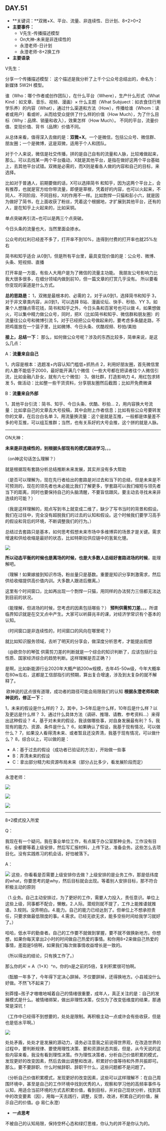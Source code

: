   ## DAY.51
+ **关键词：**双微+X、平台、流量、非连续性、日计划、8+2>0+2
+ **主要事件：**
    + V先生-传播描述模型
    + On大神-未来是非连续性的
    + 永澄老师-日计划
    + 永澄老师-8+2换工作
+ **主要语录**

V先生：

分享一个传播描述模型：
这个描述是我分析了上千个公众号总结出的，命名为：新媒体 5W2H 模型。

谁（Who：哪个作者或创作团队），在什么平台（Where），生产什么形式（What Kind：如文章、音乐、视频、漫画）× 什么主题（What Subjuect：如衣食住行用学乐养）的内容（What），通过什么渠道和方法（How），传播给谁（Whom：读者或用户）看或听，从而给受众提供了什么样的价值（How Much），为了什么目标（Why：品牌、销量和收入），效果怎样（How Much）。
不同的平台，流量价值、变现价值、背书（品牌）价值不同。

从总体来看，值得深入去做的是：**双微+X**。一个是微信，包括公众号、微信群、朋友圈；一个是微博，这是双微，适用于个人和团队。

对于个人来说，微信是社交传播，拼的是自己自有的流量和人脉，比较难做起来，那么，可以去找某一两个平台撬动，X就是其他平台，是指在做好这两个平台基础上，去其他平台试错。双微是必需的，而X则是看各人做的内容和自己的目标，来选择。

比如对于普通人，前期要做的话，X可以选择简书 和知乎，因为这两个平台上，会有推荐，也就是官方给你带流量，即便是草根，凭着好的内容，也可以火起来，不同人、不同阶段、不同目标，X的作用不一样。比如剽悍一只猫和彭小六，就是因为做好了简书，在上面收获了粉丝，凭着这个根据地，才扩展到其他平台，还有的人，是在知乎上火起来的，比如采铜。

单点突破再引流~也可以是两三个点突破。

今日头条的流量也大，当然里面会掺水。

公众号的红利已经差不多了，打开率不到10%，连得到付费的打开率也就25%左右

简书和知乎适合 从0到1，但是所有平台里，最具变现价值的是：公众号、微博、头条、短视频、直播

打开率是一方面，有些人大用户是为了微信的流量主功能。
我朋友公号影响力比我大很多很多，在细分领域内做到前10，但一篇文章的打赏几乎没有。
所以要看你变现的渠道是什么方式。

**总的思路是：**
1，双微是最根本的、必需的
2，对于从0到1，选择简书和知乎
3，对于非文章类内容，从0到1，可以选择 B站、漫画论坛、快手、秒拍、YY
3，如果个人想赚点零花钱，简书和知乎之外，今日头条和百家号也可以做
4，如果想做火，可以集中精力做公众号，同时，把X（比如简书和知乎、微信群和朋友圈）的流量往公众号和微博引流
5，对于已经把公众号做起来的，要考虑多条腿走路，不把鸡蛋放在一个篮子里，比如微博、今日头条、优酷视频、秒拍/美拍


**接上，总结一下：**
那么，如何做公众号呢？涉及的东西比较多，简单来说，是这么几点：

A：**流量来自自己**

1，内容是根本：选题准+内容认知门槛低+抓热点
2，利用好朋友圈，首先微信里的人数不能低于2000，最好能开满几个微信（一些大号都在把读者往个人微信引流，比如金融八卦女，就有六七个微信）
3，做社群，打造影响力
4，用红包求转发
5，做活动：比如整一些干货资料，分享朋友圈然后截图；比如开免费微课

B：**流量来自外部**

1，其他平台引流：简书、知乎、今日头条、优酷、秒拍...
2，用内容换大号流量：比如拿自己的文章去大号投稿，其中会附上作者信息；比如有些公众号要转发你的文章，在后台白名单
3，用流量换流量：这个是就是互推，一般都是体量差不多的号互推，可以组互推群；当然，也有关系好的大号会推，这个拼的就是人脉。

------------

ON大神：

**未来是非连续性的，别根据头部现有的模式跟进学习**。。。

（on神这句话怎么理解？）

就是根据现有套路分析总结推断未来发展，其实并没有多大帮助

（是否可以理解为，现在先行者给出的套路是对过去和当下的总结，但是未来是不可预测的，现在的领先者也未必能比我们了解更多，学套路可以我们缩短与领先者当下的距离，同时也要保持自己的头脑清醒，不要盲信跟风，要主动去寻找未来非连续的可能？）

（我是这样理解的，观点写到书上就变成二维了，缺少了写书当时的背景和假设。我们在过往中，完全没有超脱我们的过去的认知和假设。这个时候我们要学习高手的假设和背后的环境，不断调整我们的行为。）

总结过去套路只是基本，如何思考假想未来市场中多维博弈的场景才是关键。需求增速和供给收缩是最好的状态，比如特斯拉供应链中的氢氧化锂。


![](./_image/4677e0ec36545abc7fdb8e286efe374.png)

**所以动态平衡的时候也是离场的时候，也是大多数人总结好套路进场的时候**，能理解吧。

（理解！如果嫁接到知识市场，粉丝量只是基数。重要是知识分享刺激需求，然后供给收缩提供高价值内训。大多数人跟进后撤离。）

这里有个时间窗口，比如再出现一个剽悍一只猫，用同样的办法努力三倍都无法达到目前的状况。

（能理解，但进场的时候，您考虑的因素包括哪些？）
**预判供需剪刀差**。。。所谓临界知识就是在交叉点中产生。大家可以听薛兆丰的课，对经济学常识有个基本的认知。

（时间窗口是非连续性的，时间窗口的风向在哪里呢？）

就比如知识服务领域，去听了明天的分享会，做深度分析思考，才能提出假想

（@欧奈尔的琴弦 供需剪刀差的判断就是一个综合的知识判断了，应该包括行业性质、国家经济综合的趋势判断。这样理解是否正确？）

是啊，比如新能源行业2020年大概产销200w规模，去年45-50w级，今年大概率在80w左右，这都是工信部指引的预期，算出复合增速，涉及到太复杂的就不解释了。

 欧神说的这点很有道理，成功者的路径可能会局限我们的认知
**根据永澄老师和欧神说的，修正一下：**

1，未来的假设是什么样的？
2，其中，3~5年后是什么样，10年后是什么样？以及更远是什么样？
3，通过什么具体方法（调研、推理、请教、参考资料...）来得出这种假设？
4，基于对未来的假设，我该做哪些事，对自身发展最有利？
5，我现有的能力、资源、条件是什么？
6，如果确认了假设，我基于现有情况，可以做什么？
7，如果没人看得清未来、或者暂且还没弄清，我基于现有情况，可以做什么？
8，综合以上，可以做的是：
- A：基于过去的假设（成功者已验证的方法），开始做一些事
- B：弄清未来的假设
- C：拿出部分精力和资源布局未来（部分占比多少，看发展阶段而定）

--------

永澄老师：


![](./_image/371253819592575206.png)



![](./_image/175417455507520378.png)

![](./_image/536307682827244910.png)
- - - - -------

8+2模式投入所爱

Q：

我现在有一个疑问。我在事业单位工作，有点属于办公室那种业务。工作没有目标，全都要等着上级安排，然后写汇报材料，上传下达，准备会务。这些怎么去项目化。没有实践练习的机会话，好怕被落下。

A：


![](./_image/757e9848f5117cf9bd627894655251b.jpg)
这些，你看看是否需要上级安排你去做？上级安排的是业务工作，那是低纬度的what，你要思考的是why，然后目标就会出现。等着别人安排目标，那不符合积极主动的原则

（1.业务。自己主动安排过，为了更好的工作，需要人力投入，责任意识。单位上这些上级，同事都不配合，懒散。2.人际。潜规则就不提了，工作上能推诿就推诿。3.规则。没弄明白。4.能力。自己的能力已经达到了。但单位上不想承担责任，只要求做最低限度的事。4.需求。已经无欲无求，能多空些时间给我学习就好了。）

哈哈，低水平的勤奋者。自己的工作要不就做到掌握，要不就不做换新地方。你想想，如果你每天拿出2小时的时间做自己热爱的事情。和你用8+2来做自己热爱的事情，差距是5倍啊，如果我们每次做事情收益增长是一致的。

（所以得出的结论，只有换工作了。）

那么你的A' = A（1+X）^n，你的n是之前的5倍，复利积累很可怕啊。

（酝酿一年多了，今年得下定决心辞掉。不仅要辞掉，还得换地方。小县城没什么好做。不然飞不起来了）

别莽撞~孩子才嗷嗷地喊着自己的情绪很重要，成年人，真正关注的是：自己的发展模式是什么。被情绪绑架，做出非理性决策，仅仅为了改变低维度的结果，那通常是深坑！

（工作中已经得不到想要的，处处是限制。再积极主动一点或许会有些收获，但是也是低水平啊。）


![](./_image/ca3a929e5a48424e4cd3a1c5715434c.jpg)

处处矛盾，处处才是发展的源动力，请务必注意我之前说得世界观，在改造世界的过程中，要判断规律、要使用理性决策、要和资源状态共振，但是，从今天说的这些内容来看，我没有看到理性决策。作为理性决策者，分析自己价值积累的模式，发现更好的改变因素，然后去做出调整和改进，积累好价值等待和外界共振即可。那么，要不要辞职、什么时候辞职、辞职干什么，这些问题都不是问题了。

（分析自己价值积累模式，发现更好的改变因素，这些可以这样理解不：在自己周围环境中，甚至是自己的工作环境中找到优秀的人，观察和学习他的高频率事件与认知，用适合当前环境的方式去积累价值，看到目标，并对自己现状分析，找到其中的改变要素（因），用每一天去践行，调整，反馈，改进，积累自己的价值，展示自己的价值。@ 易仁永澄）


+ **一点思考**

不被自己的认知局限，保持空杯心态和绿灯思维，你认为的并不是你认为的。